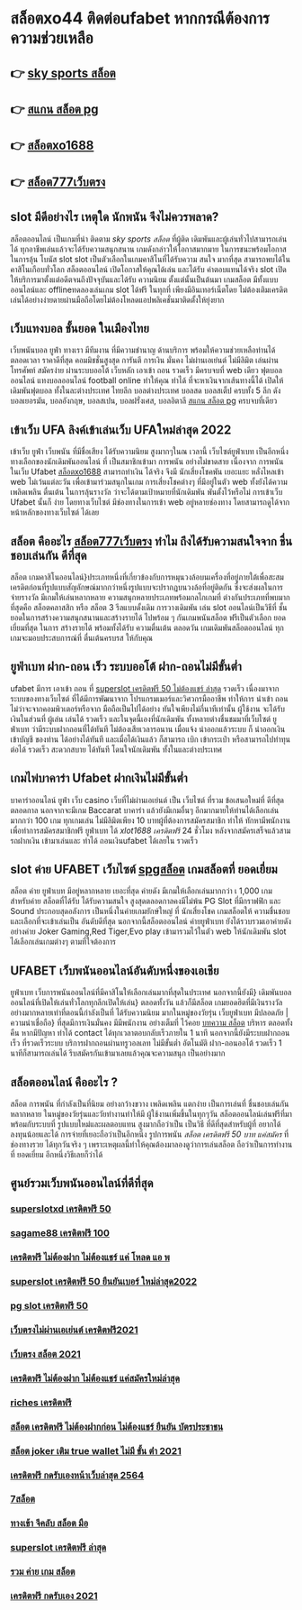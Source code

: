 # สล็อตxo44 ติดต่อufabet หากกรณีต้องการความช่วยเหลือ

## 👉 [sky sports สล็อต](https://mabet.net/credit-free-new/)
## 👉 [สแกน สล็อต pg](https://mabet.net/)
## 👉 [สล็อตxo1688](https://mabet.net/)
## 👉 [สล็อต777เว็บตรง](https://mabet.net/20-free-100/)

##  slot  มีดีอย่างไร เหตุใด  นักพนัน จึงไม่ควรพลาด?

 สล็อตออนไลน์ เป็นเกมที่น่า ติดตาม *sky sports สล็อต* ที่ผู้ติด เดิมพันและผู้เล่นทั่วไปสามารถเล่นได้ ทุกอาชีพเล่นแล้วจะได้รับความสนุกสนาน เกมดังกล่าวให้โอกาสมากมาย ในการชนะพร้อมโอกาสในการลุ้น โบนัส slot  slot  เป็นตัวเลือกในเกมคาสิโนที่ได้รับความ สนใจ มากที่สุด สามารถพบได้ในคาสิโนเกือบทั่วโลก สล็อตออนไลน์ เปิดโอกาสให้คุณได้เล่น และได้รับ ค่าตอบแทนได้จริง slot  เปิดให้บริการมาตั้งแต่อดีตจนถึงปัจจุบันและได้รับ ความนิยม ตั้งแต่นั้นเป็นต้นมา เกมสล็อต มีทั้งแบบ ออนไลน์และ offlineทดลองเล่นเกม slot ได้ฟรี ในทุกที่ เพียงมีอินเทอร์เน็ตโดย ไม่ต้องเติมเครดิตเล่นได้อย่างง่ายดายผ่านมือถือโดยไม่ต้องโหลดแอปพลิเคชั่นมาติดตั้งให้ยุ่งยาก 


##  เว็บแทงบอล  ชั้นยอด ในเมืองไทย 

 เว็บพนันบอล   ยูฟ่า  ทางเรา มีทีมงาน  ที่มีความชำนาญ ด้านบริการ พร้อมให้ความช่วยเหลือท่านได้ ตลอดเวลา  ราคาดีที่สุด  คอมมิชชั่นสูงสุด  การันตี  การเงิน  มั่นคง ไม่ผ่านเอเย่นต์   ไม่มีลิมิต  เล่นผ่านโทรศัพท์  สมัครง่าย  ผ่านระบบออโต้  เว็บหลัก   เอาเข้า ถอน  รวดเร็ว  มีครบจบที่ web  เดียว ฟุตบอลออนไลน์ แทงบอลออนไลน์ football online ทำให้คุณ ทำได้ ที่จะหาเงินจากเส้นทางนี้ได้ เปิดให้เดิมพันฟุตบอล  ทั้งในละต่างประเทศ  ไทยลีก บอลต่างประเทศ บอลสด บอลสเต็ป  ครบทั้ง 5 ลีก ดัง  บอลเยอรมัน,  บอลอังกฤษ,  บอลสเปน,  บอลฝรั่งเศส,  บอลอิตาลี [สแกน สล็อต pg](https://mabet.net/) ครบจบที่เดียว

## เข้าเว็บ UFA ลิงค์เข้าเล่นเว็บ UFAใหม่ล่าสุด 2022 

เข้าเว็บ ยูฟ่า  เว็บพนัน  ที่มีชื่อเสียง  ได้รับความนิยม สูงมากๆในณ เวลานี้ เว็บไซต์ยูฟ่าเบท  เป็นอีกหนึ่งทางเลือกของนักเดิมพันออนไลน์  ที่ เป็นสมาชิกเข้ามา การพนัน อย่างไม่ขาดสาย เนื่องจาก การพนัน ในเว็บ Ufabet [สล็อตxo1688](https://mabet.net/20-free-100/) สามารถทำเงิน ได้จริง จึงมี นักเสี่ยงโชคพัน เยอะแยะ หลั่งไหลเข้า web ไม่เว้นแต่ละวัน เพื่อเข้ามาร่วมสนุกในเกม การเสี่ยงโชคต่างๆ ที่มีอยู่ในตัว web  ทั้งยังได้ความ เพลิดเพลิน ตื่นเต้น ในการลุ้นรางวัล ว่าจะได้ตามเป้าหมายที่นักเดิมพัน พันตั้งไว้หรือไม่ การเข้าเว็บ Ufabet นั้นก็ ง่าย  โดยทางเว็บไซต์ มีช่องทางในการเข้า web อยู่หลายช่องทาง โดยสามารถดูได้จากหน้าหลักของทางเว็บไซต์ ได้เลย


## สล็อต  คืออะไร [สล็อต777เว็บตรง](https://mabet.net/credit-free-50/) ทำไม ถึงได้รับความสนใจจาก ชื่นชอบเล่นกัน ดีที่สุด

สล็อต เกมคาสิโนออนไลน์}ประเภทหนึ่งที่เกี่ยวข้องกับการหมุนวงล้อบนเครื่องที่อยู่ภายใต้เพื่อสะสมเครดิตก่อนที่รูปแบบสัญลักษณ์มากกว่าหนึ่งรูปแบบจะปรากฏบนวงล้อที่อยู่ติดกัน ซึ่งจะส่งผลในการ จ่ายรางวัล มีเกมให้เล่นหลากหลาย ความสนุกหลายประเภทพร้อมกลไกเกมที่ ต่างกันประเภทที่พบมากที่สุดคือ สล็อตคลาสสิก หรือ สล็อต 3 รีลแบบดั้งเดิม  การวางเดิมพัน เล่น slot ออนไลน์เป็นวิธีที่ ชั้นยอดในการสร้างความสนุกสนานและสร้างรายได้ ไปพร้อม ๆ กันเกมพนันสล็อต ฟรีเป็นตัวเลือก ยอดเยี่ยมที่สุด ในการ สร้างรายได้ พร้อมทั้งได้รับ ความตื่นเต้น ตลอดวัน เกมเดิมพันสล็อตออนไลน์ ทุกเกมจะมอบประสบการณ์ที่ ตื่นเต้นครบรส ให้กับคุณ


## ยูฟ่าเบท ฝาก-ถอน เร็ว ระบบออโต้ ฝาก-ถอนไม่มีขั้นต่ำ 

 ufabet  มีการ เอาเข้า ถอน ที่ [superslot เครดิตฟรี 50 ไม่ต้องแชร์ ล่าสุด](https://bio.link/tisawago) รวดเร็ว เนื่องมาจากระบบของทางเว็บไซต์  ที่ได้มีการพัฒนาจาก โปรแกรมเมอร์และวิศวกรมืออาชีพ ทำให้การ นำเข้า  ถอน  ไม่ว่าจะจากคอมพิวเตอร์หรือจาก มือถือเป็นไปได้อย่าง ทันใจเพียงไม่กี่นาทีเท่านั้น  ผู้ใช้งาน  จะได้รับเงินในส่วนที่ ผู้เล่น เล่นได้ รวดเร็ว  และในจุดนี้เองที่นักเดิมพัน ทั้งหลายต่างชื่นชมมาที่เว็บไซต์  ยูฟ่าเบท  ว่ามีระบบฝากถอนที่ได้ทันที  ไม่ต้องเสียเวลารอนาน เมื่อแจ้ง  นำออกแล้วระบบ ก็  นำออกเงิน เข้าบัญชี ของท่าน ได้อย่างได้ทันที  และเมื่อได้เงินแล้ว ก็สามารถ  เบิก เข้ากระเป๋า หรือสามารถไปทำทุนต่อได้ รวดเร็ว   สะดวกสบาย  ได้ทันที  โดนใจนักเดิมพัน ทั้งในและต่างประเทศ

##  เกมไพ่บาคาร่า Ufabet  ฝากเงินไม่มีขั้นต่ำ

บาคาร่าออนไลน์   ยูฟ่า  เว็บ  casino เว็บที่ไม่ผ่านเอเย่นต์ เป็น เว็บไซต์ ที่รวม ข้อเสนอใหม่ที่ ดีที่สุด ตลอดกาล นอกจากจะมีเกม  Baccarat บาคาร่า  แล้วยังมีเกมอื่นๆ อีกมากมายให้ท่านได้เลือกเล่นมากกว่า 100 เกม ทุกเกมเล่น ไม่มีลิมิตเพียง 10 บาทผู้ที่ต้องการสมัครสมาชิก   ทำให้ ทักหามีพนักงาน เพื่อทำการสมัครสมาชิกฟรี  ยูฟ่าเบท ได้  *xlot1688 เครดิตฟรี* 24 ชั่วโมง หลังจากสมัครเสร็จแล้วสามรถฝากเงิน เข้ามาเล่นและ  ทำได้ ถอนเงินufabet ได้เลยใน รวดเร็ว 

##   slot  ค่าย  UFABET เว็บไซต์ [spgสล็อต](https://mabet.net/pg-slot-credit-free/)   เกมสล็อตที่ ยอดเยี่ยม 

 สล็อต ค่าย ยูฟ่าเบท  มีอยู่หลากหลาย  เยอะที่สุด ค่ายดัง มีเกมให้เลือกเล่นมากกว่า เ 1,000 เกม สำหรับค่าย สล็อตที่ได้รับ  ได้รับความสนใจ สูงสุดตลอดกาลคงมีไม่พ้น PG Slot ที่มีกราฟฟิก และ Sound ประกอบสุดอลังการ เป็นหนึ่งในค่ายเกมยักษ์ใหญ่ ที่ นักเสี่ยงโชค  เกมสล็อตให้ ความชื่นชอบ และเลือกที่จะเข้าเล่นเป็น อันดับดีที่สุด นอกจากนี้สล็อตออนไลน์ ค่ายยูฟ่าเบท ยังได้รวบรวมเอาค่ายดัง อย่างค่าย Joker Gaming,Red Tiger,Evo play เข้ามารวมไว้ในตัว web  ให้นักเดิมพัน  slot  ได้เลือกเล่นเกมต่างๆ ตามที่ใจต้องการ  

## UFABET เว็บพนันออนไลน์อันดับหนึ่งของเอเชีย

ยูฟ่าเบท   เว็บการพนันออนไลน์ที่มีคาสิโนให้เลือกเล่นมากที่สุดในประเทศ นอกจากนี้ยังมี} เดิมพันบอลออนไลน์ที่เปิดให้เล่นทั่วโลกทุกลีกเปิดให้เล่น} ตลอดทั้งวัน  แล้วก็มีสล็อต  เกมยอดฮิตที่มีเงินรางวัล อย่างมากหลายเท่าที่ตอนนี้กำลังเป็นที่ ได้รับความนิยม มากในหมู่ของวัยรุ่น  เว็บยูฟ่าเบท  มีปลอดภัย | ความน่าเชื่อถือ} ที่สุดมีการเงินมั่นคง มีมีพนักงาน  อย่างเต็มที่ ไว้คอย [บทความ สล็อต](https://member.mabet.net/?action=login) บริหาร ตลอดทั้งคืน หากมีปัญหา ทำได้  contact ได้ทุกเวลาตอบกลับเร็วภายใน 1 นาที นอกจากนี้ยังมีระบบฝากถอนเร็ว ที่รวดเร็วระบบ บริการฝากถอนผ่านทรูวอลเลท ไม่มีขั้นต่ำ อัตโนมัติ ฝาก-ถอนออโต้ รวดเร็ว 1 นาทีก็สามารถเล่นได้ รีบสมัครกันเข้ามาเลยแล้วคุณจะความสนุก เป็นอย่างมาก



## สล็อตออนไลน์ คืออะไร ?

สล็อต   การพนัน ที่กำลังเป็นที่นิยม อย่างกว้างขวาง  เพลิดเพลิน  แตกง่าย  เป็นการเล่นที่ ชื่นชอบเล่นกัน หลากหลาย ในหมู่ของวัยรุ่นและวัยทำงานทำให้มี ผู้ใช้งานเพิ่มขึ้นในทุกๆวัน  สล็อตออนไลน์เล่นฟรีที่มาพร้อมกับระบบที่ รูปแบบใหม่และผลตอบแทน สูงมากถือว่าเป็น เป็นวิธี ที่ดีที่สุดสำหรับผู้ที่ อยากได้ ลงทุนน้อยและได้ การจ่ายที่เยอะถือว่าเป็นอีกหนึ่ง รูปการพนัน *สล็อต เครดิตฟรี 50 บาท แค่สมัคร* ที่ ช่องทางรวย ได้ทุกวันจริง ๆ เพราะเหตุผลนี้ทำให้คุณต้องมาลองดูว่าการเล่นสล็อต ถือว่าเป็นการทำงานที่ ยอดเยี่ยม อีกหนึ่งวิธีเลยก็ว่าได้

## ศูนย์รวมเว็บพนันออนไลน์ที่ดีที่สุด

### [superslotxd เครดิตฟรี 50](https://atom.io/themes/สล็อตเว็บตรง%20MABET.net%20superslot%20888%20เครดิตฟรี50%20ยืนยันเบอร์%20008%20สล็อต%20สล็อตแตกหนัก%2020รับ100)
### [sagame88 เครดิตฟรี 100](https://atom.io/themes/สล็อตเว็บตรง%20MABET.net%20จีคลับ168%20จีคลับ%20สล็อต%20มือถ%20008%20สล็อต%20สล็อตแตกหนัก%2020รับ100)
### [เครดิตฟรี ไม่ต้องฝาก ไม่ต้องแชร์ แค่ โหลด แอ พ](https://atom.io/themes/สล็อตเว็บตรง%20MABET.net%20mgm99win%20เครดิตฟรี%20008%20สล็อต%20สล็อตแตกหนัก%2020รับ100)
### [superslot เครดิตฟรี 50 ยืนยันเบอร์ ใหม่ล่าสุด2022](https://atom.io/themes/สล็อตเว็บตรง%20MABET.net%20bmk999%20เครดิตฟรี%20008%20สล็อต%20สล็อตแตกหนัก%2020รับ100)
### [pg slot เครดิตฟรี 50](https://atom.io/themes/สล็อตเว็บตรง%20MABET.net%20star99.%20com%20เกม%20มือ%20ถือ%20สล็อต%20008%20สล็อต%20สล็อตแตกหนัก%2020รับ100)
### [เว็บตรงไม่ผ่านเอเย่นต์ เครดิตฟรี2021](https://atom.io/themes/สล็อตเว็บตรง%20MABET.net%20สล็อตxo%20โอน%20ผ่าน%20วอ%20เลท%20008%20สล็อต%20สล็อตแตกหนัก%2020รับ100)
### [เว็บตรง สล็อต 2021](https://atom.io/themes/สล็อตเว็บตรง%20MABET.net%20mafia88%20เครดิตฟรี%20008%20สล็อต%20สล็อตแตกหนัก%2020รับ100)
### [เครดิตฟรี ไม่ต้องฝาก ไม่ต้องแชร์ แค่สมัครใหม่ล่าสุด](https://atom.io/themes/สล็อตเว็บตรง%20MABET.net%20สล็อต%20เครดิตฟรี%20ไม่ต้องฝากก่อน%20ไม่ต้องแชร์%20ยืนยันเบอร์โทรศัพท์%20008%20สล็อต%20สล็อตแตกหนัก%2020รับ100)
### [riches เครดิตฟรี](https://atom.io/themes/สล็อตเว็บตรง%20MABET.net%20สบาย99%20สล็อต%20008%20สล็อต%20สล็อตแตกหนัก%2020รับ100)
### [สล็อต เครดิตฟรี ไม่ต้องฝากก่อน ไม่ต้องแชร์ ยืนยัน บัตรประชาชน](https://atom.io/themes/สล็อตเว็บตรง%20MABET.net%20168galaxy%20เครดิตฟรี%20008%20สล็อต%20สล็อตแตกหนัก%2020รับ100)
### [สล็อต joker เติม true wallet ไม่มี ขั้น ต่ํา 2021](https://atom.io/themes/สล็อตเว็บตรง%20MABET.net%20เกมส์%20สล็อต%20ออนไลน์%20pg%20slot%20008%20สล็อต%20สล็อตแตกหนัก%2020รับ100)
### [เครดิตฟรี กดรับเองหน้าเว็บล่าสุด 2564](https://atom.io/themes/สล็อตเว็บตรง%20MABET.net%2099club%20เครดิตฟรี%2058%20008%20สล็อต%20สล็อตแตกหนัก%2020รับ100)
### [7สล็อต](https://atom.io/themes/สล็อตเว็บตรง%20MABET.net%20999สล็อต%20008%20สล็อต%20สล็อตแตกหนัก%2020รับ100)
### [ทางเข้า จีคลับ สล็อต มือ](https://atom.io/themes/สล็อตเว็บตรง%20MABET.net%20สล็อต%20ต่าง%20ประเทศ%20008%20สล็อต%20สล็อตแตกหนัก%2020รับ100)
### [superslot เครดิตฟรี ล่าสุด](https://atom.io/themes/สล็อตเว็บตรง%20MABET.net%20เครดิตฟรี50ทํายอด300ถอน300ล่าสุด%20008%20สล็อต%20สล็อตแตกหนัก%2020รับ100)
### [รวม ค่าย เกม สล็อต](https://atom.io/themes/สล็อตเว็บตรง%20MABET.net%20สล็อต%20pg%20ฝาก%20ถอน%20true%20wallet%20008%20สล็อต%20สล็อตแตกหนัก%2020รับ100)
### [เครดิตฟรี กดรับเอง 2021](https://atom.io/themes/สล็อตเว็บตรง%20MABET.net%20เครดิตฟรี%20ไม่มี%20เงื่อนไข%20100%20008%20สล็อต%20สล็อตแตกหนัก%2020รับ100)
